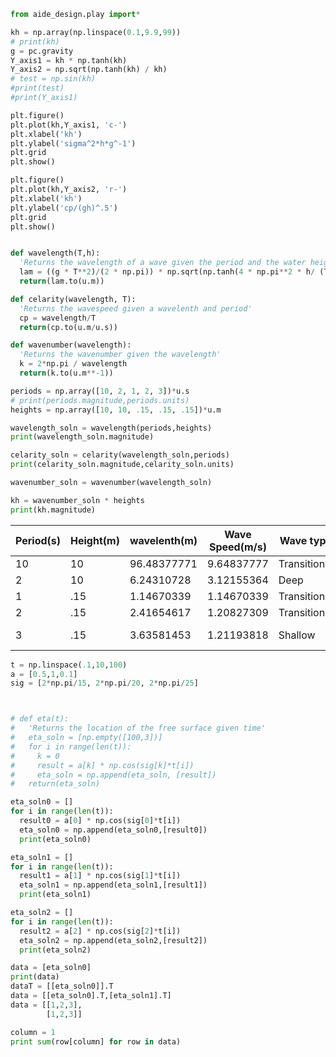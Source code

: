 ```python
from aide_design.play import*

```

```python
kh = np.array(np.linspace(0.1,9.9,99))
# print(kh)
g = pc.gravity
Y_axis1 = kh * np.tanh(kh)
Y_axis2 = np.sqrt(np.tanh(kh) / kh)
# test = np.sin(kh)
#print(test)
#print(Y_axis1)

plt.figure()
plt.plot(kh,Y_axis1, 'c-')
plt.xlabel('kh')
plt.ylabel('sigma^2*h*g^-1')
plt.grid
plt.show()

plt.figure()
plt.plot(kh,Y_axis2, 'r-')
plt.xlabel('kh')
plt.ylabel('cp/(gh)^.5')
plt.grid
plt.show()


def wavelength(T,h):
  'Returns the wavelength of a wave given the period and the water height from the bed'
  lam = ((g * T**2)/(2 * np.pi)) * np.sqrt(np.tanh(4 * np.pi**2 * h/ (T**2 * g)))
  return(lam.to(u.m))

def celarity(wavelength, T):
  'Returns the wavespeed given a wavelenth and period'
  cp = wavelength/T
  return(cp.to(u.m/u.s))

def wavenumber(wavelength):
  'Returns the wavenumber given the wavelength'
  k = 2*np.pi / wavelength
  return(k.to(u.m**-1))

periods = np.array([10, 2, 1, 2, 3])*u.s
# print(periods.magnitude,periods.units)
heights = np.array([10, 10, .15, .15, .15])*u.m

wavelength_soln = wavelength(periods,heights)
print(wavelength_soln.magnitude)

celarity_soln = celarity(wavelength_soln,periods)
print(celarity_soln.magnitude,celarity_soln.units)

wavenumber_soln = wavenumber(wavelength_soln)

kh = wavenumber_soln * heights
print(kh.magnitude)

```

| Period(s) | Height(m) | wavelenth(m) | Wave Speed(m/s) | Wave type    | Dispersivity   |
| --------- | --------- | ------------ | --------------- | ------------ | -------------- |
| 10        | 10        | 96.48377771  | 9.64837777      | Transitional | Dispersive     |
| 2         | 10        | 6.24310728   | 3.12155364      | Deep         | Dispersive     |
| 1         | .15       | 1.14670339   | 1.14670339      | Transitional | Dispersive     |
| 2         | .15       | 2.41654617   | 1.20827309      | Transitional | Dispersive     |
| 3         | .15       | 3.63581453   | 1.21193818      | Shallow      | Non-dispersive |

```python
t = np.linspace(.1,10,100)
a = [0.5,1,0.1]
sig = [2*np.pi/15, 2*np.pi/20, 2*np.pi/25]



# def eta(t):
#   'Returns the location of the free surface given time'
#   eta_soln = [np.empty([100,3])]
#   for i in range(len(t)):
#     k = 0
#     result = a[k] * np.cos(sig[k]*t[i])
#     eta_soln = np.append(eta_soln, [result])
#   return(eta_soln)

eta_soln0 = []
for i in range(len(t)):
  result0 = a[0] * np.cos(sig[0]*t[i])
  eta_soln0 = np.append(eta_soln0,[result0])
  print(eta_soln0)

eta_soln1 = []
for i in range(len(t)):
  result1 = a[1] * np.cos(sig[1]*t[i])
  eta_soln1 = np.append(eta_soln1,[result1])
  print(eta_soln1)

eta_soln2 = []
for i in range(len(t)):
  result2 = a[2] * np.cos(sig[2]*t[i])
  eta_soln2 = np.append(eta_soln2,[result2])
  print(eta_soln2)

data = [eta_soln0]
print(data)
dataT = [[eta_soln0]].T
data = [[eta_soln0].T,[eta_soln1].T]
data = [[1,2,3],
        [1,2,3]]

column = 1
print sum(row[column] for row in data)


```
